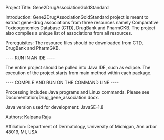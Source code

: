Project Title: Gene2DrugAssociationGoldStandard


Introduction: Gene2DrugAssociationGoldStandard project is meant to extract gene-drug associations from three resources namely Comparative Toxicogenomics Database (CTD), DrugBank and PharmGKB. The project also compiles a unique list of associations from all resources.  


Prerequisites: The resource files should be downloaded from CTD, DrugBank and PharmGKB.

---- RUN IN AN IDE ----

The entire project should be pulled into Java IDE, such as eclipse. The execution of the project starts from main method within each package. 


---- COMPILE AND RUN ON THE COMMAND LINE ----

Processing includes Java programs and Linux commands. Please see Documentation/Drug_gene_association.docx.


Java version used for development: JavaSE-1.8

Authors: Kalpana Raja

Affiliation: Department of Dermatology, University of Michigan, Ann arbor 48019, MI, USA

